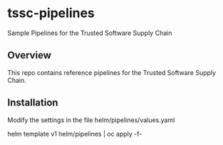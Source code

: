 # tssc-pipelines
Sample Pipelines for the Trusted Software Supply Chain

## Overview
This repo contains reference pipelines for the Trusted Software Supply Chain. 

## Installation

Modify the settings in the file helm/pipelines/values.yaml

helm template v1 helm/pipelines | oc apply -f-
